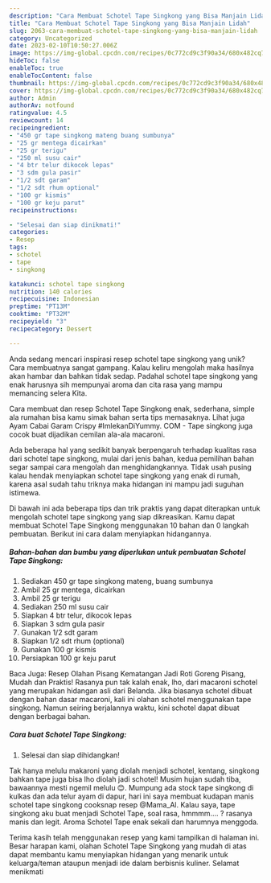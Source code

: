 ```yaml
---
description: "Cara Membuat Schotel Tape Singkong yang Bisa Manjain Lidah"
title: "Cara Membuat Schotel Tape Singkong yang Bisa Manjain Lidah"
slug: 2063-cara-membuat-schotel-tape-singkong-yang-bisa-manjain-lidah
category: Uncategorized
date: 2023-02-10T10:50:27.006Z
image: https://img-global.cpcdn.com/recipes/0c772cd9c3f90a34/680x482cq70/schotel-tape-singkong-foto-resep-utama.jpg
hideToc: false
enableToc: true
enableTocContent: false
thumbnail: https://img-global.cpcdn.com/recipes/0c772cd9c3f90a34/680x482cq70/schotel-tape-singkong-foto-resep-utama.jpg
cover: https://img-global.cpcdn.com/recipes/0c772cd9c3f90a34/680x482cq70/schotel-tape-singkong-foto-resep-utama.jpg
author: Admin
authorAv: notfound
ratingvalue: 4.5
reviewcount: 14
recipeingredient:
- "450 gr tape singkong mateng buang sumbunya"
- "25 gr mentega dicairkan"
- "25 gr terigu"
- "250 ml susu cair"
- "4 btr telur dikocok lepas"
- "3 sdm gula pasir"
- "1/2 sdt garam"
- "1/2 sdt rhum optional"
- "100 gr kismis"
- "100 gr keju parut"
recipeinstructions:

- "Selesai dan siap dinikmati!"
categories:
- Resep
tags:
- schotel
- tape
- singkong

katakunci: schotel tape singkong 
nutrition: 140 calories
recipecuisine: Indonesian
preptime: "PT13M"
cooktime: "PT32M"
recipeyield: "3"
recipecategory: Dessert

---
```





Anda sedang mencari inspirasi resep schotel tape singkong yang unik? Cara membuatnya sangat gampang. Kalau keliru mengolah maka hasilnya akan hambar dan bahkan tidak sedap. Padahal schotel tape singkong yang enak harusnya sih mempunyai aroma dan cita rasa yang mampu memancing selera Kita.





Cara membuat dan resep Schotel Tape Singkong enak, sederhana, simple ala rumahan bisa kamu simak bahan serta tips memasaknya. Lihat juga Ayam Cabai Garam Crispy #ImlekanDiYummy. COM - Tape singkong juga cocok buat dijadikan cemilan ala-ala macaroni.

Ada beberapa hal yang sedikit banyak berpengaruh terhadap kualitas rasa dari schotel tape singkong, mulai dari jenis bahan, kedua pemilihan bahan segar sampai cara mengolah dan menghidangkannya. Tidak usah pusing kalau hendak menyiapkan schotel tape singkong yang enak di rumah, karena asal sudah tahu triknya maka hidangan ini mampu jadi suguhan istimewa.






Di bawah ini ada beberapa tips dan trik praktis yang dapat diterapkan untuk mengolah schotel tape singkong yang siap dikreasikan. Kamu dapat membuat Schotel Tape Singkong menggunakan 10 bahan dan 0 langkah pembuatan. Berikut ini cara dalam menyiapkan hidangannya.

<!--inarticleads1-->

##### Bahan-bahan dan bumbu yang diperlukan untuk pembuatan Schotel Tape Singkong:

1. Sediakan 450 gr tape singkong mateng, buang sumbunya
1. Ambil 25 gr mentega, dicairkan
1. Ambil 25 gr terigu
1. Sediakan 250 ml susu cair
1. Siapkan 4 btr telur, dikocok lepas
1. Siapkan 3 sdm gula pasir
1. Gunakan 1/2 sdt garam
1. Siapkan 1/2 sdt rhum (optional)
1. Gunakan 100 gr kismis
1. Persiapkan 100 gr keju parut


Baca Juga: Resep Olahan Pisang Kematangan Jadi Roti Goreng Pisang, Mudah dan Praktis! Rasanya pun tak kalah enak, lho, dari macaroni schotel yang merupakan hidangan asli dari Belanda. Jika biasanya schotel dibuat dengan bahan dasar macaroni, kali ini olahan schotel menggunakan tape singkong. Namun seiring berjalannya waktu, kini schotel dapat dibuat dengan berbagai bahan. 

<!--inarticleads2-->

##### Cara buat Schotel Tape Singkong:


1. Selesai dan siap dihidangkan!

Tak hanya melulu makaroni yang diolah menjadi schotel, kentang, singkong bahkan tape juga bisa lho diolah jadi schotel! Musim hujan sudah tiba, bawaannya mesti ngemil melulu 😊. Mumpung ada stock tape singkong di kulkas dan ada telur ayam di dapur, hari ini saya membuat kudapan manis schotel tape singkong cooksnap resep @Mama_Al. Kalau saya, tape singkong aku buat menjadi Schotel Tape, soal rasa, hmmmm…. ? rasanya manis dan legit. Aroma Schotel Tape enak sekali dan harumnya menggoda. 

Terima kasih telah menggunakan resep yang kami tampilkan di halaman ini. Besar harapan kami, olahan Schotel Tape Singkong yang mudah di atas dapat membantu kamu menyiapkan hidangan yang menarik untuk keluarga/teman ataupun menjadi ide dalam berbisnis kuliner. Selamat menikmati
